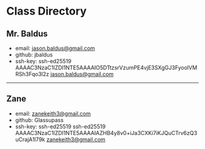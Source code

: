 # Class Directory

## Mr. Baldus

* email: jason.baldus@gmail.com  
* github: jbaldus  
* ssh-key: ssh-ed25519 AAAAC3NzaC1lZDI1NTE5AAAAIO5DTtzsrVzumPE4vjE3SXgGJ3FyoolVMRSh3Fqo3l2z jason.baldus@gmail.com

---
## Zane 

* email: zanekeith3@gmail.com
* github: Glassupass
* ssh-key: ssh-ed25519 ssh-ed25519 
AAAAC3NzaC1lZDI1NTE5AAAAIAZHB4y8v0+iJa3CXKi7iKJQuCTrv6zQ3uCrajA1l79k zanekeith3@gmail.com

